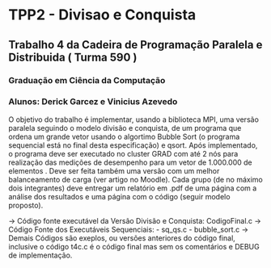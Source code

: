 # TPP2 - Divisao e Conquista
## Trabalho 4 da Cadeira de Programação Paralela e Distribuida ( Turma 590 )
### Graduação em Ciência da Computação
### Alunos: Derick Garcez e Vinicius Azevedo


O objetivo do trabalho é implementar, usando a biblioteca MPI, uma versão paralela seguindo o modelo divisão e conquista, de um programa que ordena um grande vetor usando o algortimo Bubble Sort (o programa sequencial está no final desta especificação) e qsort. Após implementado, o programa deve ser executado no cluster GRAD com até 2 nós para realização das medições de desempenho para um vetor de 1.000.000 de elementos . Deve ser feita também uma versão com um melhor balanceamento de carga (ver artigo no Moodle). Cada grupo (de no máximo dois integrantes) deve entregar um relatório em .pdf de uma página com a análise dos resultados e uma página com o código (seguir modelo proposto).


-> Código fonte executável da Versão Divisão e Conquista: CodigoFinal.c 
-> Código Fonte dos Executáveis Sequenciais:
                      - sq_qs.c
                      - bubble_sort.c
-> Demais Códigos são exeplos, ou versões anteriores do código final, inclusive o código t4c.c é o código final mas sem os comentários e DEBUG de implementação.
